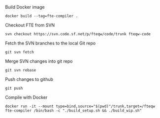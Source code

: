 Build Docker image

```
docker build --tag=fte-compiler .
```

Checkout FTE from SVN

```
svn checkout https://svn.code.sf.net/p/fteqw/code/trunk fteqw-code
```



Fetch the SVN branches to the local Git repo

    git svn fetch

Merge SVN changes into git repo

    git svn rebase

Push changes to github

    git push

Compile with Docker

    docker run -it --mount type=bind,source="$(pwd)"/trunk,target=/fteqw fte-compiler /bin/bash -c "./build_setup.sh && ./build_wip.sh"

